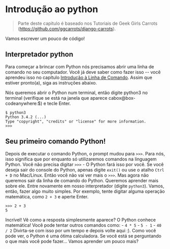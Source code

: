 # Introdução ao python

> Parte deste capítulo é baseado nos Tutoriais de Geek Girls Carrots (https://github.com/ggcarrots/django-carrots).

Vamos escrever um pouco de código!

## Interpretador python

Para começar a brincar com Python nós precisamos abrir uma linha de comando no seu computador. Você já deve saber como fazer isso -- você aprendeu isso no capítulo [Introdução à Linha de Comando](../linha_de_comando/introducao.md). Assim que estiver pronto(a), siga as instruções abaixo.

Nós queremos abrir o Python num terminal, então digite python3 no terminal (verifique se está na janela que aparece cabox@box-codeanywhere:$) e tecle Enter.
```
$ python3
Python 3.4.2 (...)
Type "copyright", "credits" or "license" for more information.
>>>
```

## Seu primeiro comando Python!
Depois de executar o comando Python, o prompt mudou para ``>>>``. Para nós, isso significa que por enquanto só utilizaremos comandos na linguagem Python. Você não precisa digitar ``>>>`` - O Python fará isso por você.
Se você deseja sair do console do Python, apenas digite ``exit()`` ou use o atalho ``Ctrl + D`` no Mac/Linux. Então você não vai ver mais o ``>>>``.
Mas agora não queremos sair da linha de comando do Python. Queremos aprender mais sobre ele. Entre novamente em nosso interpretador (digite ``python3``). Vamos, então, fazer algo muito simples. Por exemplo, tente digitar alguma operação matemática, como ``2 + 3`` e aperte Enter.

```
>>> 2 + 3
5
```

Incrível! Vê como a resposta simplesmente aparece? O Python conhece matemática! Você pode tentar outros comandos como: - ``4 * 5`` - ``5 - 1`` - ``40 / 2``
Divirta-se com isso por um tempo e depois volte aqui :).
Como você pode ver, o Python é uma ótima calculadora. Se você está se perguntando o que mais você pode fazer... Vamos aprender um pouco mais?
